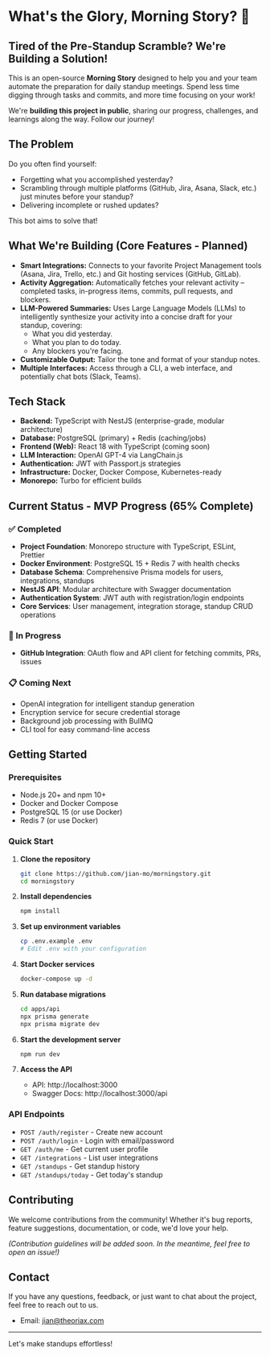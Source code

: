 # What's the Glory, Morning Story? 🤖

## Tired of the Pre-Standup Scramble? We're Building a Solution!

This is an open-source **Morning Story** designed to help you and your team automate the preparation for daily standup meetings. Spend less time digging through tasks and commits, and more time focusing on your work!

We're **building this project in public**, sharing our progress, challenges, and learnings along the way. Follow our journey!

## The Problem

Do you often find yourself:
*   Forgetting what you accomplished yesterday?
*   Scrambling through multiple platforms (GitHub, Jira, Asana, Slack, etc.) just minutes before your standup?
*   Delivering incomplete or rushed updates?

This bot aims to solve that!

## What We're Building (Core Features - Planned)

*   **Smart Integrations:** Connects to your favorite Project Management tools (Asana, Jira, Trello, etc.) and Git hosting services (GitHub, GitLab).
*   **Activity Aggregation:** Automatically fetches your relevant activity – completed tasks, in-progress items, commits, pull requests, and blockers.
*   **LLM-Powered Summaries:** Uses Large Language Models (LLMs) to intelligently synthesize your activity into a concise draft for your standup, covering:
    *   What you did yesterday.
    *   What you plan to do today.
    *   Any blockers you're facing.
*   **Customizable Output:** Tailor the tone and format of your standup notes.
*   **Multiple Interfaces:** Access through a CLI, a web interface, and potentially chat bots (Slack, Teams).

## Tech Stack

*   **Backend:** TypeScript with NestJS (enterprise-grade, modular architecture)
*   **Database:** PostgreSQL (primary) + Redis (caching/jobs)
*   **Frontend (Web):** React 18 with TypeScript (coming soon)
*   **LLM Interaction:** OpenAI GPT-4 via LangChain.js
*   **Authentication:** JWT with Passport.js strategies
*   **Infrastructure:** Docker, Docker Compose, Kubernetes-ready
*   **Monorepo:** Turbo for efficient builds

## Current Status - MVP Progress (65% Complete)

### ✅ Completed
- **Project Foundation**: Monorepo structure with TypeScript, ESLint, Prettier
- **Docker Environment**: PostgreSQL 15 + Redis 7 with health checks
- **Database Schema**: Comprehensive Prisma models for users, integrations, standups
- **NestJS API**: Modular architecture with Swagger documentation
- **Authentication System**: JWT auth with registration/login endpoints
- **Core Services**: User management, integration storage, standup CRUD operations

### 🚧 In Progress
- **GitHub Integration**: OAuth flow and API client for fetching commits, PRs, issues

### 📋 Coming Next
- OpenAI integration for intelligent standup generation
- Encryption service for secure credential storage
- Background job processing with BullMQ
- CLI tool for easy command-line access

## Getting Started

### Prerequisites
- Node.js 20+ and npm 10+
- Docker and Docker Compose
- PostgreSQL 15 (or use Docker)
- Redis 7 (or use Docker)

### Quick Start

1. **Clone the repository**
   ```bash
   git clone https://github.com/jian-mo/morningstory.git
   cd morningstory
   ```

2. **Install dependencies**
   ```bash
   npm install
   ```

3. **Set up environment variables**
   ```bash
   cp .env.example .env
   # Edit .env with your configuration
   ```

4. **Start Docker services**
   ```bash
   docker-compose up -d
   ```

5. **Run database migrations**
   ```bash
   cd apps/api
   npx prisma generate
   npx prisma migrate dev
   ```

6. **Start the development server**
   ```bash
   npm run dev
   ```

7. **Access the API**
   - API: http://localhost:3000
   - Swagger Docs: http://localhost:3000/api

### API Endpoints

- `POST /auth/register` - Create new account
- `POST /auth/login` - Login with email/password
- `GET /auth/me` - Get current user profile
- `GET /integrations` - List user integrations
- `GET /standups` - Get standup history
- `GET /standups/today` - Get today's standup

## Contributing

We welcome contributions from the community! Whether it's bug reports, feature suggestions, documentation, or code, we'd love your help.

*(Contribution guidelines will be added soon. In the meantime, feel free to open an issue!)*


## Contact

If you have any questions, feedback, or just want to chat about the project, feel free to reach out to us.

- Email: [jian@theoriax.com](mailto:jian@theoriax.com)

---

Let's make standups effortless!

